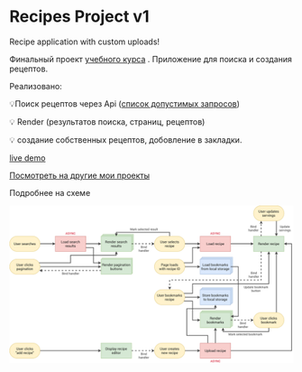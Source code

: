 # Recipes Project v1

Recipe application with custom uploads!

Финальный проект [учебного курса](https://www.udemy.com/course/the-complete-javascript-course/) . Приложение для поиска и создания рецептов. 

Реализовано: 

:bulb:Поиск рецептов через Api ([список допустимых запросов](https://forkify-api.herokuapp.com/phrases.html))

:bulb: Render (результатов поиска, страниц, рецептов)

:bulb:  создание собственных рецептов, добовление в закладки.

[live demo](https://recipes-adel.netlify.app/)

[Посмотреть на другие мои проекты](https://github.com/Adelsspace/study-projects)

Подробнее на схеме

![flow-chart](https://github.com/Adelsspace/recipes-study-project-final/blob/master/forkify-flowchart-part-3.png?raw=true)
